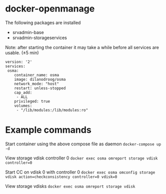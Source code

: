 # docker-openmanage
The following packages are installed
- srvadmin-base
- srvadmin-storageservices

Note: after starting the container it may take a while before all services are usable. (±5 min) 

```
version: '2'
services:
 osma:
    container_name: osma
    image: dilanodroog/osma
    network_mode: "host"
    restart: unless-stopped
    cap_add:
     - ALL
    privileged: true
    volumes:
     - "/lib/modules:/lib/modules:ro"
```

# Example commands

Start container using the above compose file as daemon
`docker-compose up -d`

View storage vdisk controller 0
`docker exec osma omreport storage vdisk controller=0`

Start CC on vdisk 0 with controller 0
`docker exec osma omconfig storage vdisk action=checkconsistency controller=0 vdisk=0`

View storage vdisks
`docker exec osma omreport storage vdisk`
